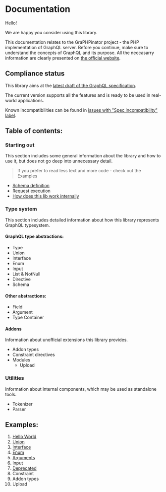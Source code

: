 # Documentation

Hello! 

We are happy you consider using this library.

This documentation relates to the GraPHPinator project - the PHP implementation of GraphQL server. 
Before you continue, make sure to understand the concepts of GraphQL and its purpose.
All the neccasarry information are clearly presented on [the official website](http://graphql.org/learn/).

## Compliance status

This library aims at the [latest draft of the GraphQL specification](http://spec.graphql.org/draft/).

The current version supports all the features and is ready to be used in real-world applications.

Known incompatibilities can be found in [issues with "Spec incompatibility" label](https://github.com/infinityloop-dev/graphpinator/issues?q=is%3Aopen+is%3Aissue+label%3A%22Ctg+-+Spec+incompatibility%22).

## Table of contents:

### Starting out

This section includes some general information about the library and how to use it, but does not go deep into unnecessary detail.

> If you prefer to read less text and more code - check out the Examples

- [Schema definition](https://github.com/infinityloop-dev/graphpinator/blob/master/docs/DefiningSchema.md)
- Request execution
- [How does this lib work internally](https://github.com/infinityloop-dev/graphpinator/blob/master/docs/UnderTheHood.md)

### Type system

This section includes detailed information about how this library represents GraphQL typesystem.

#### GraphQL type abstractions:

- Type
- Union
- Interface
- Enum
- Input
- List & NotNull
- Directive
- Schema

#### Other abstractions:

- Field
- Argument
- Type Container

#### Addons

Information about unofficial extensions this library provides.

- Addon types
- Constraint directives
- Modules
  - Upload

### Utilities

Information about internal components, which may be used as standalone tools.

- Tokenizer
- Parser

## Examples:

1. [Hello World](https://github.com/infinityloop-dev/graphpinator/blob/master/docs/examples/HelloWorld.md)
2. [Union](https://github.com/infinityloop-dev/graphpinator/blob/master/docs/examples/SimpleUnion.md)
3. [Interface](https://github.com/infinityloop-dev/graphpinator/blob/master/docs/examples/SimpleInterface.md)
4. [Enum](https://github.com/infinityloop-dev/graphpinator/blob/master/docs/examples/SimpleEnum.md)
5. [Arguments](https://github.com/infinityloop-dev/graphpinator/blob/master/docs/examples/Arguments.md)
6. Input
7. [Deprecated](https://github.com/infinityloop-dev/graphpinator/blob/master/docs/examples/Deprecated.md)
8. Constraint
9. Addon types
10. Upload
